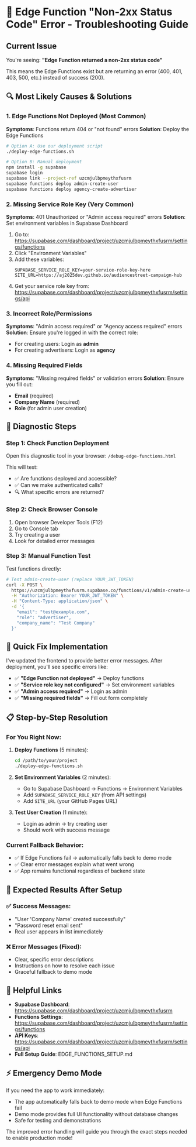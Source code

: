 # 🚨 Edge Function "Non-2xx Status Code" Error - Troubleshooting Guide

## Current Issue
You're seeing: **"Edge Function returned a non-2xx status code"**

This means the Edge Functions exist but are returning an error (400, 401, 403, 500, etc.) instead of success (200).

## 🔍 Most Likely Causes & Solutions

### 1. **Edge Functions Not Deployed** (Most Common)
**Symptoms**: Functions return 404 or "not found" errors
**Solution**: Deploy the Edge Functions

```bash
# Option A: Use our deployment script
./deploy-edge-functions.sh

# Option B: Manual deployment
npm install -g supabase
supabase login
supabase link --project-ref uzcmjulbpmeythxfusrm
supabase functions deploy admin-create-user
supabase functions deploy agency-create-advertiser
```

### 2. **Missing Service Role Key** (Very Common)
**Symptoms**: 401 Unauthorized or "Admin access required" errors
**Solution**: Set environment variables in Supabase Dashboard

1. Go to: https://supabase.com/dashboard/project/uzcmjulbpmeythxfusrm/settings/functions
2. Click "Environment Variables"
3. Add these variables:
   ```
   SUPABASE_SERVICE_ROLE_KEY=your-service-role-key-here
   SITE_URL=https://aj2025dev.github.io/audiencestreet-campaign-hub
   ```
4. Get your service role key from: https://supabase.com/dashboard/project/uzcmjulbpmeythxfusrm/settings/api

### 3. **Incorrect Role/Permissions**
**Symptoms**: "Admin access required" or "Agency access required" errors  
**Solution**: Ensure you're logged in with the correct role:
- For creating users: Login as **admin**
- For creating advertisers: Login as **agency**

### 4. **Missing Required Fields**
**Symptoms**: "Missing required fields" or validation errors
**Solution**: Ensure you fill out:
- **Email** (required)
- **Company Name** (required)  
- **Role** (for admin user creation)

## 🧪 Diagnostic Steps

### Step 1: Check Function Deployment
Open this diagnostic tool in your browser:
`/debug-edge-functions.html`

This will test:
- ✅ Are functions deployed and accessible?
- ✅ Can we make authenticated calls?
- 🔍 What specific errors are returned?

### Step 2: Check Browser Console
1. Open browser Developer Tools (F12)
2. Go to Console tab
3. Try creating a user
4. Look for detailed error messages

### Step 3: Manual Function Test
Test functions directly:

```bash
# Test admin-create-user (replace YOUR_JWT_TOKEN)
curl -X POST \
  https://uzcmjulbpmeythxfusrm.supabase.co/functions/v1/admin-create-user \
  -H "Authorization: Bearer YOUR_JWT_TOKEN" \
  -H "Content-Type: application/json" \
  -d '{
    "email": "test@example.com",
    "role": "advertiser", 
    "company_name": "Test Company"
  }'
```

## 🚀 Quick Fix Implementation

I've updated the frontend to provide better error messages. After deployment, you'll see specific errors like:

- ✅ **"Edge Function not deployed"** → Deploy functions
- ✅ **"Service role key not configured"** → Set environment variables  
- ✅ **"Admin access required"** → Login as admin
- ✅ **"Missing required fields"** → Fill out form completely

## 📋 Step-by-Step Resolution

### For You Right Now:

1. **Deploy Functions** (5 minutes):
   ```bash
   cd /path/to/your/project
   ./deploy-edge-functions.sh
   ```

2. **Set Environment Variables** (2 minutes):
   - Go to Supabase Dashboard → Functions → Environment Variables
   - Add `SUPABASE_SERVICE_ROLE_KEY` (from API settings)
   - Add `SITE_URL` (your GitHub Pages URL)

3. **Test User Creation** (1 minute):
   - Login as admin → try creating user
   - Should work with success message

### Current Fallback Behavior:
- ✅ If Edge Functions fail → automatically falls back to demo mode
- ✅ Clear error messages explain what went wrong
- ✅ App remains functional regardless of backend state

## 🎯 Expected Results After Setup

### ✅ Success Messages:
- "User 'Company Name' created successfully"
- "Password reset email sent"
- Real user appears in list immediately

### ❌ Error Messages (Fixed):
- Clear, specific error descriptions
- Instructions on how to resolve each issue
- Graceful fallback to demo mode

## 🔗 Helpful Links

- **Supabase Dashboard**: https://supabase.com/dashboard/project/uzcmjulbpmeythxfusrm
- **Functions Settings**: https://supabase.com/dashboard/project/uzcmjulbpmeythxfusrm/settings/functions  
- **API Keys**: https://supabase.com/dashboard/project/uzcmjulbpmeythxfusrm/settings/api
- **Full Setup Guide**: EDGE_FUNCTIONS_SETUP.md

## ⚡ Emergency Demo Mode

If you need the app to work immediately:
- The app automatically falls back to demo mode when Edge Functions fail
- Demo mode provides full UI functionality without database changes
- Safe for testing and demonstrations

The improved error handling will guide you through the exact steps needed to enable production mode!